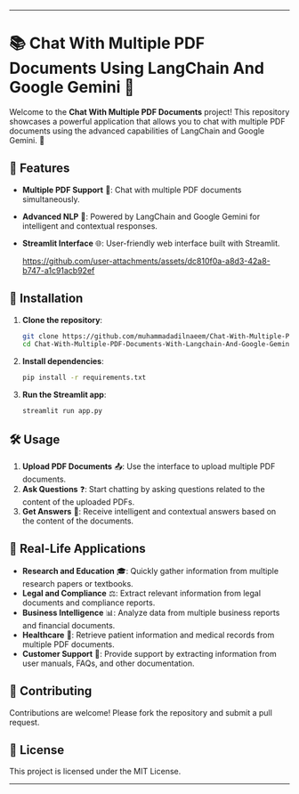 

---

# **📚 Chat With Multiple PDF Documents Using LangChain And Google Gemini 🤖**

Welcome to the **Chat With Multiple PDF Documents** project! This repository showcases a powerful application that allows you to chat with multiple PDF documents using the advanced capabilities of LangChain and Google Gemini. 🌟

## **🚀 Features**

- **Multiple PDF Support** 📄: Chat with multiple PDF documents simultaneously.
- **Advanced NLP** 🧠: Powered by LangChain and Google Gemini for intelligent and contextual responses.
- **Streamlit Interface** 🌐: User-friendly web interface built with Streamlit.

  https://github.com/user-attachments/assets/dc810f0a-a8d3-42a8-b747-a1c91acb92ef

## **📂 Installation**

1. **Clone the repository**:
   ```bash
   git clone https://github.com/muhammadadilnaeem/Chat-With-Multiple-PDF-Documents-With-Langchain-And-Google-Gemini.git
   cd Chat-With-Multiple-PDF-Documents-With-Langchain-And-Google-Gemini
   ```

2. **Install dependencies**:
   ```bash
   pip install -r requirements.txt
   ```

3. **Run the Streamlit app**:
   ```bash
   streamlit run app.py
   ```

## **🛠️ Usage**

1. **Upload PDF Documents** 📤: Use the interface to upload multiple PDF documents.
2. **Ask Questions** ❓: Start chatting by asking questions related to the content of the uploaded PDFs.
3. **Get Answers** 📝: Receive intelligent and contextual answers based on the content of the documents.

## **🌟 Real-Life Applications**

- **Research and Education** 🎓: Quickly gather information from multiple research papers or textbooks.
- **Legal and Compliance** ⚖️: Extract relevant information from legal documents and compliance reports.
- **Business Intelligence** 📊: Analyze data from multiple business reports and financial documents.
- **Healthcare** 🏥: Retrieve patient information and medical records from multiple PDF documents.
- **Customer Support** 💬: Provide support by extracting information from user manuals, FAQs, and other documentation.

## **🤝 Contributing**

Contributions are welcome! Please fork the repository and submit a pull request.

## **📜 License**

This project is licensed under the MIT License.

---
